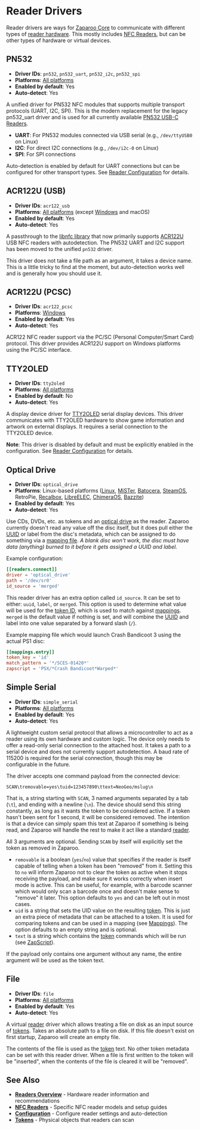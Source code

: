 # Reader Drivers

Reader drivers are ways for [Zaparoo Core](/docs/core/) to communicate with different types of [reader hardware](/docs/readers/). This mostly includes [NFC Readers](/docs/readers/nfc/), but can be other types of hardware or virtual devices.

## PN532

- **Driver IDs**: `pn532`, `pn532_uart`, `pn532_i2c`, `pn532_spi`
- **Platforms**: [All platforms](/docs/platforms/)
- **Enabled by default**: Yes
- **Auto-detect**: Yes

A unified driver for PN532 NFC modules that supports multiple transport protocols (UART, I2C, SPI). This is the modern replacement for the legacy pn532_uart driver and is used for all currently available [PN532 USB-C Readers](/docs/readers/nfc/pn532-usb).

- **UART**: For PN532 modules connected via USB serial (e.g., `/dev/ttyUSB0` on Linux)
- **I2C**: For direct I2C connections (e.g., `/dev/i2c-0` on Linux)
- **SPI**: For SPI connections

Auto-detection is enabled by default for UART connections but can be configured for other transport types. See [Reader Configuration](/docs/core/config#readers) for details.

## ACR122U (USB)

- **Driver IDs**: `acr122_usb`
- **Platforms**: [All platforms](/docs/platforms/) (except [Windows](/docs/platforms/windows/) and macOS)
- **Enabled by default**: Yes
- **Auto-detect**: Yes

A passthrough to the [libnfc library](https://github.com/nfc-tools/libnfc) that now primarily supports [ACR122U](/docs/readers/nfc/acr122u) USB NFC readers with autodetection. The PN532 UART and I2C support has been moved to the unified `pn532` driver.

This driver does not take a file path as an argument, it takes a device name. This is a little tricky to find at the moment, but auto-detection works well and is generally how you should use it.

## ACR122U (PCSC)

- **Driver IDs**: `acr122_pcsc`
- **Platforms**: [Windows](/docs/platforms/windows/)
- **Enabled by default**: Yes
- **Auto-detect**: Yes

ACR122 NFC reader support via the PC/SC (Personal Computer/Smart Card) protocol. This driver provides ACR122U support on Windows platforms using the PC/SC interface.

## TTY2OLED

- **Driver IDs**: `tty2oled`
- **Platforms**: [All platforms](/docs/platforms/)
- **Enabled by default**: No
- **Auto-detect**: Yes

A display device driver for [TTY2OLED](https://github.com/venice1200/MiSTer_tty2oled) serial display devices. This driver communicates with TTY2OLED hardware to show game information and artwork on external displays. It requires a serial connection to the TTY2OLED device.

**Note**: This driver is disabled by default and must be explicitly enabled in the configuration. See [Reader Configuration](/docs/core/config#readers) for details.

## Optical Drive

- **Driver IDs**: `optical_drive`
- **Platforms**: Linux-based platforms ([Linux](/docs/platforms/linux), [MiSTer](/docs/platforms/mister), [Batocera](/docs/platforms/batocera), [SteamOS](/docs/platforms/steamos), RetroPie, [Recalbox](/docs/platforms/recalbox), [LibreELEC](/docs/platforms/libreelec), [ChimeraOS](/docs/platforms/chimeraos), [Bazzite](/docs/platforms/bazzite))
- **Enabled by default**: Yes
- **Auto-detect**: Yes

Use CDs, DVDs, etc. as tokens and an [optical drive](/docs/readers/optical-drive) as the reader. Zaparoo currently doesn't read any value off the disc itself, but it does pull either the [UUID](https://en.wikipedia.org/wiki/Universally_unique_identifier) or label from the disc's metadata, which can be assigned to do something via a [mapping file](/docs/core/mappings#mapping-files). _A blank disc won't work, the disc must have data (anything) burned to it before it gets assigned a UUID and label._

Example configuration:

```toml
[[readers.connect]]
driver = 'optical_drive'
path = '/dev/sr0'
id_source = 'merged'
```

This reader driver has an extra option called `id_source`. It can be set to either: `uuid`, `label`, or `merged`. This option is used to determine what value will be used for the [token ID](/docs/core/tokens), which is used to match against [mappings](/docs/core/mappings). `merged` is the default value if nothing is set, and will combine the [UUID](https://en.wikipedia.org/wiki/Universally_unique_identifier) and label into one value separated by a forward slash (`/`).

Example mapping file which would launch Crash Bandicoot 3 using the actual PS1 disc:

```toml
[[mappings.entry]]
token_key = 'id'
match_pattern = '*/SCES-01420*'
zapscript = 'PSX/*Crash Bandicoot*Warped*'
```

## Simple Serial

- **Driver IDs**: `simple_serial`
- **Platforms**: [All platforms](/docs/platforms/)
- **Enabled by default**: Yes
- **Auto-detect**: Yes

A lightweight custom serial protocol that allows a microcontroller to act as a reader using its own hardware and custom logic. The device only needs to offer a read-only serial connection to the attached host. It takes a path to a serial device and does not currently support autodetection. A baud rate of 115200 is required for the serial connection, though this may be configurable in the future.

The driver accepts one command payload from the connected device:

```
SCAN\tremovable=yes\tuid=123457890\ttext=NeoGeo/mslug\n
```

That is, a string starting with `SCAN`, 3 named arguments separated by a tab (`\t`), and ending with a newline (`\n`). The device should send this string constantly, as long as it wants the token to be considered active. If a token hasn't been sent for 1 second, it will be considered removed. The intention is that a device can simply spam this text at Zaparoo if something is being read, and Zaparoo will handle the rest to make it act like a standard [reader](/docs/readers/).

All 3 arguments are optional. Sending `SCAN` by itself will explicitly set the token as removed in Zaparoo.

- `removable` is a boolean (`yes`/`no`) value that specifies if the reader is itself capable of telling when a token has been "removed" from it. Setting this to `no` will inform Zaparoo not to clear the token as active when it stops receiving the payload, and make sure it works correctly when insert mode is active. This can be useful, for example, with a barcode scanner which would only scan a barcode once and doesn't make sense to "remove" it later. This option defaults to `yes` and can be left out in most cases.
- `uid` is a string that sets the UID value on the resulting [token](/docs/core/tokens). This is just an extra piece of metadata that can be attached to a token. It is used for comparing tokens and can be used in a mapping (see [Mappings](/docs/core/mappings)). The option defaults to an empty string and is optional.
- `text` is a string which contains the [token](/docs/tokens/) commands which will be run (see [ZapScript](/docs/zapscript/)).

If the payload only contains one argument without any name, the entire argument will be used as the token text.

## File

- **Driver IDs**: `file`
- **Platforms**: [All platforms](/docs/platforms/)
- **Enabled by default**: Yes
- **Auto-detect**: Yes

A virtual [reader](/docs/readers/) driver which allows treating a file on disk as an input source of [tokens](/docs/tokens/). Takes an absolute path to a file on disk. If this file doesn't exist on first startup, Zaparoo will create an empty file.

The contents of the file is used as the [token](/docs/tokens/) text. No other token metadata can be set with this reader driver. When a file is first written to the token will be "inserted", when the contents of the file is cleared it will be "removed".

## See Also

- **[Readers Overview](/docs/readers/)** - Hardware reader information and recommendations
- **[NFC Readers](/docs/readers/nfc/)** - Specific NFC reader models and setup guides
- **[Configuration](./config.md#readers)** - Configure reader settings and auto-detection
- **[Tokens](/docs/tokens/)** - Physical objects that readers can scan
